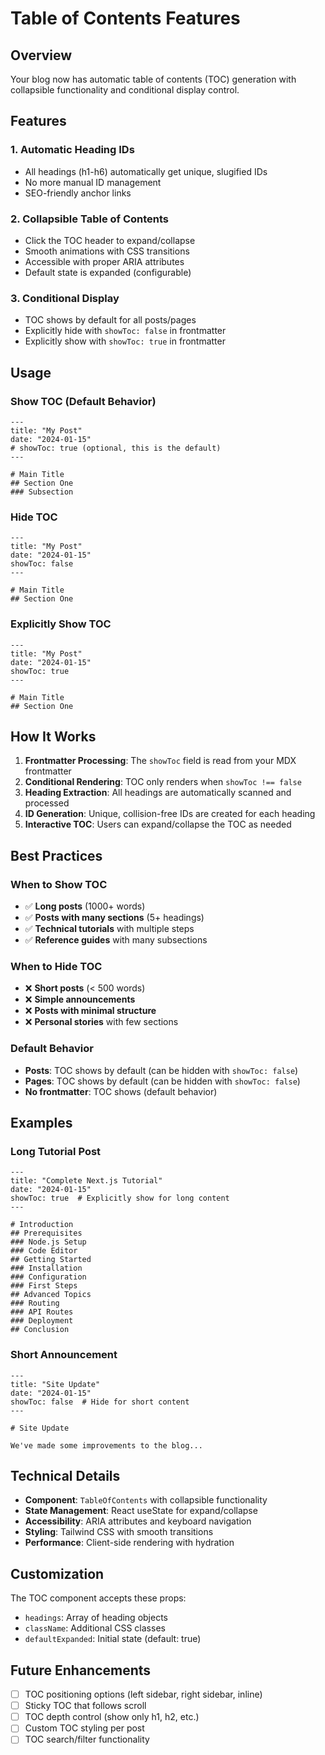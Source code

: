 # Table of Contents Features

## Overview

Your blog now has automatic table of contents (TOC) generation with collapsible functionality and conditional display control.

## Features

### 1. **Automatic Heading IDs**

- All headings (h1-h6) automatically get unique, slugified IDs
- No more manual ID management
- SEO-friendly anchor links

### 2. **Collapsible Table of Contents**

- Click the TOC header to expand/collapse
- Smooth animations with CSS transitions
- Accessible with proper ARIA attributes
- Default state is expanded (configurable)

### 3. **Conditional Display**

- TOC shows by default for all posts/pages
- Explicitly hide with `showToc: false` in frontmatter
- Explicitly show with `showToc: true` in frontmatter

## Usage

### **Show TOC (Default Behavior)**

```mdx
---
title: "My Post"
date: "2024-01-15"
# showToc: true (optional, this is the default)
---

# Main Title
## Section One
### Subsection
```

### **Hide TOC**

```mdx
---
title: "My Post"
date: "2024-01-15"
showToc: false
---

# Main Title
## Section One
```

### **Explicitly Show TOC**

```mdx
---
title: "My Post"
date: "2024-01-15"
showToc: true
---

# Main Title
## Section One
```

## How It Works

1. **Frontmatter Processing**: The `showToc` field is read from your MDX frontmatter
2. **Conditional Rendering**: TOC only renders when `showToc !== false`
3. **Heading Extraction**: All headings are automatically scanned and processed
4. **ID Generation**: Unique, collision-free IDs are created for each heading
5. **Interactive TOC**: Users can expand/collapse the TOC as needed

## Best Practices

### **When to Show TOC**

- ✅ **Long posts** (1000+ words)
- ✅ **Posts with many sections** (5+ headings)
- ✅ **Technical tutorials** with multiple steps
- ✅ **Reference guides** with many subsections

### **When to Hide TOC**

- ❌ **Short posts** (< 500 words)
- ❌ **Simple announcements**
- ❌ **Posts with minimal structure**
- ❌ **Personal stories** with few sections

### **Default Behavior**

- **Posts**: TOC shows by default (can be hidden with `showToc: false`)
- **Pages**: TOC shows by default (can be hidden with `showToc: false`)
- **No frontmatter**: TOC shows (default behavior)

## Examples

### **Long Tutorial Post**

```mdx
---
title: "Complete Next.js Tutorial"
date: "2024-01-15"
showToc: true  # Explicitly show for long content
---

# Introduction
## Prerequisites
### Node.js Setup
### Code Editor
## Getting Started
### Installation
### Configuration
### First Steps
## Advanced Topics
### Routing
### API Routes
### Deployment
## Conclusion
```

### **Short Announcement**

```mdx
---
title: "Site Update"
date: "2024-01-15"
showToc: false  # Hide for short content
---

# Site Update

We've made some improvements to the blog...
```

## Technical Details

- **Component**: `TableOfContents` with collapsible functionality
- **State Management**: React useState for expand/collapse
- **Accessibility**: ARIA attributes and keyboard navigation
- **Styling**: Tailwind CSS with smooth transitions
- **Performance**: Client-side rendering with hydration

## Customization

The TOC component accepts these props:

- `headings`: Array of heading objects
- `className`: Additional CSS classes
- `defaultExpanded`: Initial state (default: true)

## Future Enhancements

- [ ] TOC positioning options (left sidebar, right sidebar, inline)
- [ ] Sticky TOC that follows scroll
- [ ] TOC depth control (show only h1, h2, etc.)
- [ ] Custom TOC styling per post
- [ ] TOC search/filter functionality
